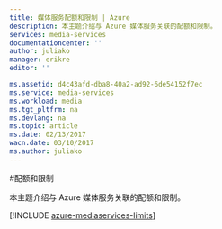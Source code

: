 ```yaml
---
title: 媒体服务配额和限制 | Azure
description: 本主题介绍与 Azure 媒体服务关联的配额和限制。
services: media-services
documentationcenter: ''
author: juliako
manager: erikre
editor: ''

ms.assetid: d4c43afd-dba8-40a2-ad92-6de54152f7ec
ms.service: media-services
ms.workload: media
ms.tgt_pltfrm: na
ms.devlang: na
ms.topic: article
ms.date: 02/13/2017
wacn.date: 03/10/2017
ms.author: juliako
---
```


#配额和限制

本主题介绍与 Azure 媒体服务关联的配额和限制。

[!INCLUDE [azure-mediaservices-limits](../../includes/azure-mediaservices-limits.md)]

<!---HONumber=Mooncake_0306_2017-->